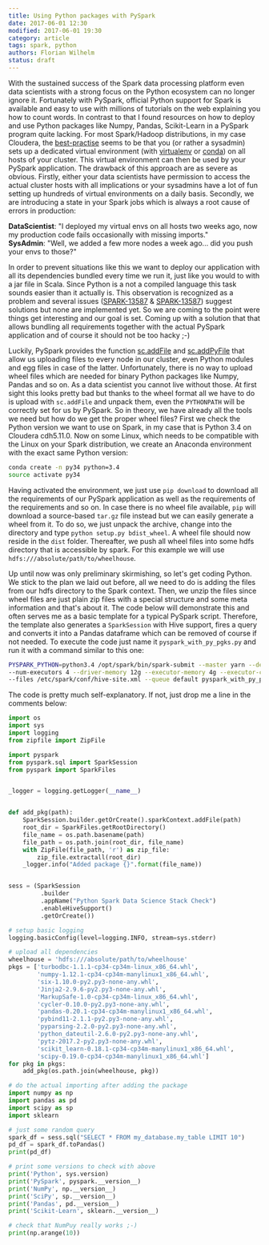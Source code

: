 ```yaml
---
title: Using Python packages with PySpark
date: 2017-06-01 12:30
modified: 2017-06-01 19:30
category: article
tags: spark, python 
authors: Florian Wilhelm
status: draft
---
```


With the sustained success of the Spark data processing platform even data scientists with a strong focus on the Python ecosystem can no longer ignore it. Fortunately with PySpark, official Python support for Spark is available and easy to use with millions of tutorials on the web explaining you how to count words. In contrast to that I found resources on how to deploy and use Python packages like Numpy, Pandas, Scikit-Learn in a PySpark program quite lacking. For most Spark/Hadoop distributions, in my case Cloudera, the [best-practise][] seems to be that you (or rather a sysadmin) sets up a dedicated virtual environment (with [virtualenv][] or [conda][]) on all hosts of your cluster. This virtual environment can then be used by your PySpark application. The drawback of this approach are as severe as obvious. Firstly, either your data scientists have permission to access the actual cluster hosts with all implications or your sysadmins have a lot of fun setting up hundreds of virtual environments on a daily basis. Secondly, we are introducing a state in your Spark jobs which is always a root cause of errors in production:
 
 **DataScientist**: "I deployed my virtual envs on all hosts two weeks ago, now my production code fails occasionally with missing imports."<br />
 **SysAdmin**: "Well, we added a few more nodes a week ago... did you push your envs to those?"

In order to prevent situations like this we want to deploy our application with all its dependencies bundled every time we run it, just like you would to with a jar file in Scala. Since Python is a not a compiled language this task sounds easier than it actually is. This observation is recognized as a problem and several issues ([SPARK-13587][] & [SPARK-13587][]) suggest solutions but none are implemented yet. So we are coming to the point were things get interesting and our goal is set. Coming up with a solution that that allows bundling all requirements together with the actual PySpark application and of course it should not be too hacky ;-)

Luckily, PySpark provides the function [sc.addFile][] and [sc.addPyFile][] that allow us uploading files to every node in our cluster, even Python modules and egg files in case of the latter. Unfortunately, there is no way to upload wheel files which are needed for binary Python packages like Numpy, Pandas and so on. As a data scientist you cannot live without those. At first sight this looks pretty bad but thanks to the wheel format all we have to do is upload with ``sc.addFile`` and unpack them, even the ``PYTHONPATH`` will be correctly set for us by PySpark. So in theory, we have already all the tools we need but how do we get the proper wheel files? First we check the Python version we want to use on Spark, in my case that is Python 3.4 on Cloudera cdh5.11.0. Now on some Linux, which needs to be compatible with the Linux on your Spark distribution, we create an Anaconda environment with the exact same Python version:

```bash
conda create -n py34 python=3.4
source activate py34
```

Having activated the environment, we just use ``pip download`` to download all the requirements of our PySpark application as well as the requirements of the requirements and so on. In case there is no wheel file available, ``pip`` will download a source-based ``tar.gz`` file instead but we can easily generate a wheel from it. To do so, we just unpack the archive, change into the directory and type ``python setup.py bdist_wheel``. A wheel file should now reside in the `dist` folder. Thereafter, we push all wheel files into some hdfs directory that is accessible by spark. For this example we will use ``hdfs:///absolute/path/to/wheelhouse``. 

Up until now was only preliminary skirmishing, so let's get coding Python. We stick to the plan we laid out before, all we need to do is adding the files from our hdfs directory to the Spark context. Then, we unzip the files since wheel files are just plain zip files with a special structure and some meta information and that's about it. The code below will demonstrate this and often serves me as a basic template for a typical PySpark script. Therefore, the template also generates a ``SparkSession`` with Hive support, fires a query and converts it into a Pandas dataframe which can be removed of course if not needed. To execute the code just name it ``pyspark_with_py_pgks.py`` and run it with a command similar to this one:

```bash
PYSPARK_PYTHON=python3.4 /opt/spark/bin/spark-submit --master yarn --deploy-mode cluster \
--num-executors 4 --driver-memory 12g --executor-memory 4g --executor-cores 1 \ 
--files /etc/spark/conf/hive-site.xml --queue default pyspark_with_py_pgks.py
```

The code is pretty much self-explanatory. If not, just drop me a line in the comments below:
```python
import os
import sys
import logging
from zipfile import ZipFile

import pyspark
from pyspark.sql import SparkSession
from pyspark import SparkFiles


_logger = logging.getLogger(__name__)


def add_pkg(path):
    SparkSession.builder.getOrCreate().sparkContext.addFile(path)
    root_dir = SparkFiles.getRootDirectory()
    file_name = os.path.basename(path)
    file_path = os.path.join(root_dir, file_name)
    with ZipFile(file_path, 'r') as zip_file:
        zip_file.extractall(root_dir)
    _logger.info("Added package {}".format(file_name))    


sess = (SparkSession
         .builder
         .appName("Python Spark Data Science Stack Check")
         .enableHiveSupport()
         .getOrCreate())

# setup basic logging
logging.basicConfig(level=logging.INFO, stream=sys.stderr)

# upload all dependencies
wheelhouse = 'hdfs:///absolute/path/to/wheelhouse'
pkgs = ['turbodbc-1.1.1-cp34-cp34m-linux_x86_64.whl', 
        'numpy-1.12.1-cp34-cp34m-manylinux1_x86_64.whl',
        'six-1.10.0-py2.py3-none-any.whl',
        'Jinja2-2.9.6-py2.py3-none-any.whl',
        'MarkupSafe-1.0-cp34-cp34m-linux_x86_64.whl',
        'cycler-0.10.0-py2.py3-none-any.whl',
        'pandas-0.20.1-cp34-cp34m-manylinux1_x86_64.whl',
        'pybind11-2.1.1-py2.py3-none-any.whl',
        'pyparsing-2.2.0-py2.py3-none-any.whl',
        'python_dateutil-2.6.0-py2.py3-none-any.whl',
        'pytz-2017.2-py2.py3-none-any.whl',
        'scikit_learn-0.18.1-cp34-cp34m-manylinux1_x86_64.whl',
        'scipy-0.19.0-cp34-cp34m-manylinux1_x86_64.whl']
for pkg in pkgs:
    add_pkg(os.path.join(wheelhouse, pkg))

# do the actual importing after adding the package
import numpy as np
import pandas as pd
import scipy as sp
import sklearn

# just some random query 
spark_df = sess.sql("SELECT * FROM my_database.my_table LIMIT 10")
pd_df = spark_df.toPandas()
print(pd_df)

# print some versions to check with above
print('Python', sys.version)
print('PySpark', pyspark.__version__)
print('NumPy', np.__version__)
print('SciPy', sp.__version__)
print('Pandas', pd.__version__)
print('Scikit-Learn', sklearn.__version__)

# check that NumPuy really works ;-)
print(np.arange(10))
```

[best-practise]: https://www.cloudera.com/documentation/enterprise/5-6-x/topics/spark_python.html#spark_python__section_kr2_4zs_b5
[sc.addFile]: http://spark.apache.org/docs/latest/api/python/pyspark.html#pyspark.SparkContext.addFile
[sc.addPyFile]: http://spark.apache.org/docs/latest/api/python/pyspark.html#pyspark.SparkContext.addPyFile
[SPARK-13587]: https://issues.apache.org/jira/browse/SPARK-13587
[SPARK-16367]: https://issues.apache.org/jira/browse/SPARK-16367
[virtualenv]: https://virtualenv.pypa.io/en/stable/
[conda]: https://conda.io/docs/intro.html
